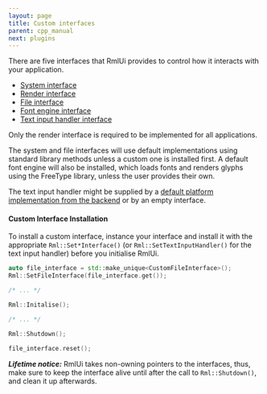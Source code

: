 ```yaml
---
layout: page
title: Custom interfaces
parent: cpp_manual
next: plugins
---
```


There are five interfaces that RmlUi provides to control how it interacts with your application. 

* [System interface](interfaces/system.html)
* [Render interface](interfaces/render.html)
* [File interface](interfaces/file.html)
* [Font engine interface](interfaces/font_engine.html)
* [Text input handler interface](interfaces/text_input_handler.html)

Only the render interface is required to be implemented for all applications.

The system and file interfaces will use default implementations using standard library methods unless a custom one is installed first. A default font engine will also be installed, which loads fonts and renders glyphs using the FreeType library, unless the user provides their own.

The text input handler might be supplied by a [default platform implementation from the backend](../ime.html#default-implementation) or by an empty interface.

#### Custom Interface Installation

To install a custom interface, instance your interface and install it with the appropriate `Rml::Set*Interface()` (or `Rml::SetTextInputHandler()` for the text input handler) before you initialise RmlUi.

```cpp
auto file_interface = std::make_unique<CustomFileInterface>();
Rml::SetFileInterface(file_interface.get());

/* ... */

Rml::Initalise();

/* ... */

Rml::Shutdown();

file_interface.reset();

```

***Lifetime notice:*** RmlUi takes non-owning pointers to the interfaces, thus, make sure to keep the interface alive until after the call to `Rml::Shutdown()`, and clean it up afterwards.
